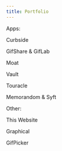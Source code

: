 ```yaml
---
title: Portfolio
---
```

Apps:

Curbside

GifShare & GifLab

Moat

Vault

Touracle

Memorandom & Syft

Other:

This Website

Graphical

GifPicker
